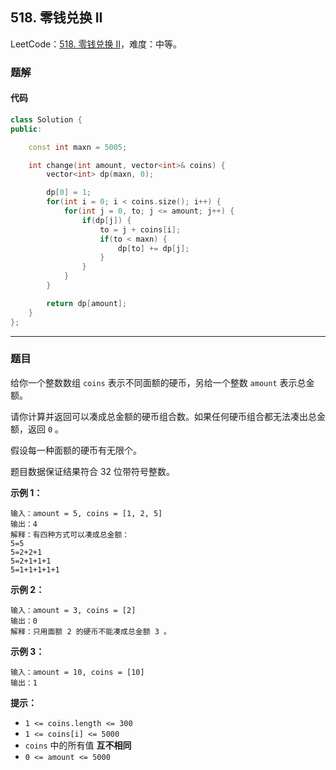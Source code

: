 ## 518. 零钱兑换 II

LeetCode：[518. 零钱兑换 II](https://leetcode.cn/problems/coin-change-ii/)，难度：中等。

### 题解

#### 代码

```c++
class Solution {
public:

    const int maxn = 5005;

    int change(int amount, vector<int>& coins) {
        vector<int> dp(maxn, 0);

        dp[0] = 1;
        for(int i = 0; i < coins.size(); i++) {
            for(int j = 0, to; j <= amount; j++) {
                if(dp[j]) {
                    to = j + coins[i];
                    if(to < maxn) {
                        dp[to] += dp[j];
                    }
                }
            }
        }

        return dp[amount];
    }
};
```



---



### 题目

给你一个整数数组 `coins` 表示不同面额的硬币，另给一个整数 `amount` 表示总金额。

请你计算并返回可以凑成总金额的硬币组合数。如果任何硬币组合都无法凑出总金额，返回 `0` 。

假设每一种面额的硬币有无限个。 

题目数据保证结果符合 32 位带符号整数。

 

**示例 1：**

```
输入：amount = 5, coins = [1, 2, 5]
输出：4
解释：有四种方式可以凑成总金额：
5=5
5=2+2+1
5=2+1+1+1
5=1+1+1+1+1
```

**示例 2：**

```
输入：amount = 3, coins = [2]
输出：0
解释：只用面额 2 的硬币不能凑成总金额 3 。
```

**示例 3：**

```
输入：amount = 10, coins = [10] 
输出：1
```

 

**提示：**

- `1 <= coins.length <= 300`
- `1 <= coins[i] <= 5000`
- `coins` 中的所有值 **互不相同**
- `0 <= amount <= 5000`


